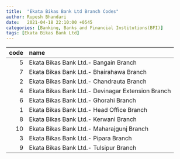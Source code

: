 ```yaml
---
title:  "Ekata Bikas Bank Ltd Branch Codes"
author: Rupesh Bhandari
date:   2021-04-18 22:10:00 +0545
categories: [Banking, Banks and Financial Institutions(BFI)]
tags: [Ekata Bikas Bank Ltd]
---
```


|   code | name                                              |
|-------:|:--------------------------------------------------|
|      5 | Ekata Bikas Bank Ltd.- Bangain Branch             |
|      7 | Ekata Bikas Bank Ltd.- Bhairahawa Branch          |
|      2 | Ekata Bikas Bank Ltd.- Chandrauta Branch          |
|      4 | Ekata Bikas Bank Ltd.- Devinagar Extension Branch |
|      6 | Ekata Bikas Bank Ltd.- Ghorahi Branch             |
|      1 | Ekata Bikas Bank Ltd.- Head Office Branch         |
|      8 | Ekata Bikas Bank Ltd.- Kerwani Branch             |
|     10 | Ekata Bikas Bank Ltd.- Maharajgunj Branch         |
|      3 | Ekata Bikas Bank Ltd.- Pipara Branch              |
|      9 | Ekata Bikas Bank Ltd.- Tulsipur Branch            |